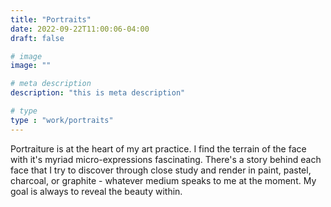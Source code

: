 ```yaml
---
title: "Portraits"
date: 2022-09-22T11:00:06-04:00
draft: false

# image
image: ""

# meta description
description: "this is meta description"

# type
type : "work/portraits"
---
```


Portraiture is at the heart of my art practice. I find the terrain of the face with it's myriad micro-expressions fascinating. There's a story behind each face that I try to discover through close study and render in paint, pastel, charcoal, or graphite - whatever medium speaks to me at the moment. My goal is always to reveal the beauty within.